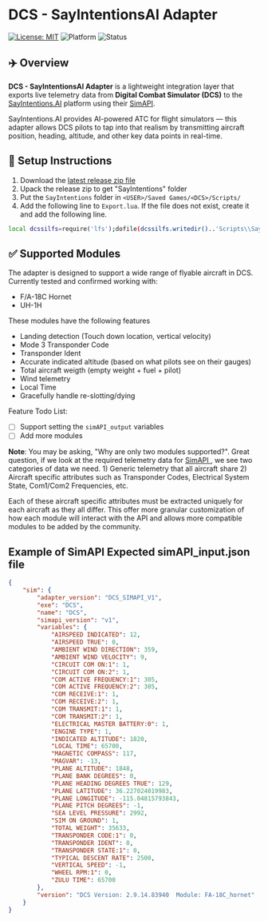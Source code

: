 # DCS - SayIntentionsAI Adapter

[![License: MIT](https://img.shields.io/badge/License-MIT-yellow.svg)](https://github.com/papiplanes/sayintentions-dcs-adapter/blob/main/LICENSE)
![Platform](https://img.shields.io/badge/platform-DCS-blue)
![Status](https://img.shields.io/badge/status-active-brightgreen)

## ✈️ Overview

**DCS - SayIntentionsAI Adapter** is a lightweight integration layer that exports live telemetry data from **Digital Combat Simulator (DCS)** to the [SayIntentions.AI](https://www.sayintentions.ai/) platform using their [SimAPI](https://sayintentionsai.freshdesk.com/support/solutions/articles/154000221017-simapi-developer-howto-integrating-sayintentions-ai-with-any-flight-simulator).

SayIntentions.AI provides AI-powered ATC for flight simulators — this adapter allows DCS pilots to tap into that realism by transmitting aircraft position, heading, altitude, and other key data points in real-time.

## 🔧 Setup Instructions

1. Download the [latest release zip file](https://github.com/papiplanes/sayintentions-dcs-adapter/releases/download/V1.0.0/SayIntentions.zip)
2. Upack the release zip to get "SayIntentions" folder
3. Put the `SayIntentions` folder in `<USER>/Saved Games/<DCS>/Scripts/`
4. Add the following line to `Export.lua`. If the file does not exist, create it and add the following line. 

```bash
local dcssilfs=require('lfs');dofile(dcssilfs.writedir()..'Scripts\\SayIntentions\\connector.lua')
```

## ✅ Supported Modules

The adapter is designed to support a wide range of flyable aircraft in DCS. Currently tested and confirmed working with:

- F/A-18C Hornet
- UH-1H

These modules have the following features
- Landing detection (Touch down location, vertical velocity)
- Mode 3 Transponder Code
- Transponder Ident
- Accurate indicated altitude (based on what pilots see on their gauges)
- Total aircraft weigth (empty weight + fuel + pilot)
- Wind telemetry
- Local Time
- Gracefully handle re-slotting/dying 

Feature Todo List:

- [ ] Support setting the `simAPI_output` variables
- [ ] Add more modules

**Note**: You may be asking, "Why are only two modules supported?". Great question, if we look at the required telemetry data for [SimAPI ](https://portal.sayintentions.ai/simapi/v1/input_variables.txt), we see two categories of data we need. 1) Generic telemetry that all aircraft share 2) Aircraft specific attributes such as Transponder Codes, Electrical System State, Com1/Com2 Frequencies, etc. 

Each of these aircraft specific attributes must be extracted uniquely for each aircraft as they all differ. This offer more granular customization of how each module will interact with the API and allows more compatible modules to be added by the community. 

## Example of SimAPI Expected simAPI_input.json file

```json
{
    "sim": {
        "adapter_version": "DCS_SIMAPI_V1",
        "exe": "DCS",
        "name": "DCS",
        "simapi_version": "v1",
        "variables": {
            "AIRSPEED INDICATED": 12,
            "AIRSPEED TRUE": 0,
            "AMBIENT WIND DIRECTION": 359,
            "AMBIENT WIND VELOCITY": 9,
            "CIRCUIT COM ON:1": 1,
            "CIRCUIT COM ON:2": 1,
            "COM ACTIVE FREQUENCY:1": 305,
            "COM ACTIVE FREQUENCY:2": 305,
            "COM RECEIVE:1": 1,
            "COM RECEIVE:2": 1,
            "COM TRANSMIT:1": 1,
            "COM TRANSMIT:2": 1,
            "ELECTRICAL MASTER BATTERY:0": 1,
            "ENGINE TYPE": 1,
            "INDICATED ALTITUDE": 1820,
            "LOCAL TIME": 65700,
            "MAGNETIC COMPASS": 117,
            "MAGVAR": -13,
            "PLANE ALTITUDE": 1848,
            "PLANE BANK DEGREES": 0,
            "PLANE HEADING DEGREES TRUE": 129,
            "PLANE LATITUDE": 36.227024019983,
            "PLANE LONGITUDE": -115.04815793843,
            "PLANE PITCH DEGREES": -1,
            "SEA LEVEL PRESSURE": 2992,
            "SIM ON GROUND": 1,
            "TOTAL WEIGHT": 35633,
            "TRANSPONDER CODE:1": 0,
            "TRANSPONDER IDENT": 0,
            "TRANSPONDER STATE:1": 0,
            "TYPICAL DESCENT RATE": 2500,
            "VERTICAL SPEED": -1,
            "WHEEL RPM:1": 0,
            "ZULU TIME": 65700
        },
        "version": "DCS Version: 2.9.14.83940  Module: FA-18C_hornet"
    }
}
```
